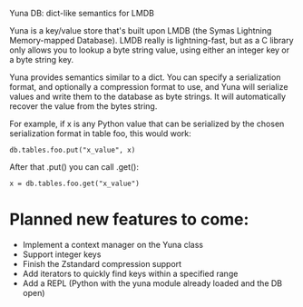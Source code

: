 Yuna DB: dict-like semantics for LMDB

Yuna is a key/value store that's built upon LMDB (the Symas Lightning
Memory-mapped Database).  LMDB really is lightning-fast, but as a C
library only allows you to lookup a byte string value, using either
an integer key or a byte string key.

Yuna provides semantics similar to a dict.  You can specify a serialization
format, and optionally a compression format to use, and Yuna will serialize
values and write them to the database as byte strings.  It will
automatically recover the value from the bytes string.

For example, if x is any Python value that can be serialized by the chosen
serialization format in table foo, this would work:

`db.tables.foo.put("x_value", x)`

After that .put() you can call .get():

`x = db.tables.foo.get("x_value")`


# Planned new features to come:

* Implement a context manager on the Yuna class
* Support integer keys
* Finish the Zstandard compression support
* Add iterators to quickly find keys within a specified range
* Add a REPL (Python with the yuna module already loaded and the DB open)
